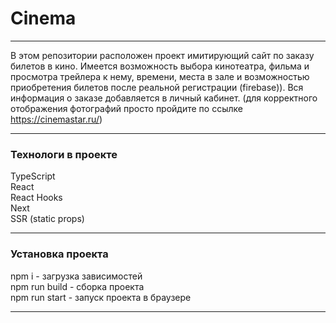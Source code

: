 # Cinema
___
В этом репозитории расположен проект имитирующий сайт по заказу 
билетов в кино. Имеется возможность выбора кинотеатра, 
фильма и просмотра трейлера к нему, времени, места в зале и 
возможностью приобретения билетов после реальной регистрации (firebase)). Вся информация
о заказе добавляется в личный кабинет.  (для корректного отображения фотографий просто пройдите 
по ссылке https://cinemastar.ru/)

___
### Технологи в проекте
TypeScript </br>
React</br>
React Hooks</br>
Next</br>
SSR (static props)</br>

___
### Установка проекта
npm i - загрузка зависимостей </br>
npm run build - сборка проекта </br>
npm run start - запуск проекта в браузере </br>
___
